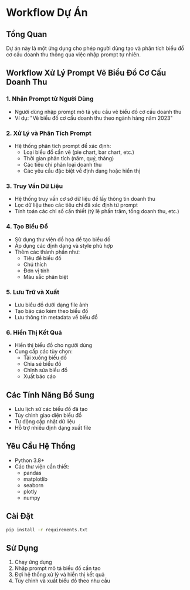 # Workflow Dự Án

## Tổng Quan
Dự án này là một ứng dụng cho phép người dùng tạo và phân tích biểu đồ cơ cấu doanh thu thông qua việc nhập prompt tự nhiên.

## Workflow Xử Lý Prompt Vẽ Biểu Đồ Cơ Cấu Doanh Thu

### 1. Nhận Prompt từ Người Dùng
- Người dùng nhập prompt mô tả yêu cầu vẽ biểu đồ cơ cấu doanh thu
- Ví dụ: "Vẽ biểu đồ cơ cấu doanh thu theo ngành hàng năm 2023"

### 2. Xử Lý và Phân Tích Prompt
- Hệ thống phân tích prompt để xác định:
  - Loại biểu đồ cần vẽ (pie chart, bar chart, etc.)
  - Thời gian phân tích (năm, quý, tháng)
  - Các tiêu chí phân loại doanh thu
  - Các yêu cầu đặc biệt về định dạng hoặc hiển thị

### 3. Truy Vấn Dữ Liệu
- Hệ thống truy vấn cơ sở dữ liệu để lấy thông tin doanh thu
- Lọc dữ liệu theo các tiêu chí đã xác định từ prompt
- Tính toán các chỉ số cần thiết (tỷ lệ phần trăm, tổng doanh thu, etc.)

### 4. Tạo Biểu Đồ
- Sử dụng thư viện đồ họa để tạo biểu đồ
- Áp dụng các định dạng và style phù hợp
- Thêm các thành phần như:
  - Tiêu đề biểu đồ
  - Chú thích
  - Đơn vị tính
  - Màu sắc phân biệt

### 5. Lưu Trữ và Xuất
- Lưu biểu đồ dưới dạng file ảnh
- Tạo báo cáo kèm theo biểu đồ
- Lưu thông tin metadata về biểu đồ

### 6. Hiển Thị Kết Quả
- Hiển thị biểu đồ cho người dùng
- Cung cấp các tùy chọn:
  - Tải xuống biểu đồ
  - Chia sẻ biểu đồ
  - Chỉnh sửa biểu đồ
  - Xuất báo cáo

## Các Tính Năng Bổ Sung
- Lưu lịch sử các biểu đồ đã tạo
- Tùy chỉnh giao diện biểu đồ
- Tự động cập nhật dữ liệu
- Hỗ trợ nhiều định dạng xuất file

## Yêu Cầu Hệ Thống
- Python 3.8+
- Các thư viện cần thiết:
  - pandas
  - matplotlib
  - seaborn
  - plotly
  - numpy

## Cài Đặt
```bash
pip install -r requirements.txt
```

## Sử Dụng
1. Chạy ứng dụng
2. Nhập prompt mô tả biểu đồ cần tạo
3. Đợi hệ thống xử lý và hiển thị kết quả
4. Tùy chỉnh và xuất biểu đồ theo nhu cầu 